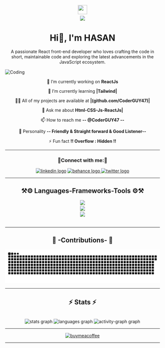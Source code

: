<div align="center">
  <img height="30" width="30" src="https://images-wixmp-ed30a86b8c4ca887773594c2.wixmp.com/i/a9415ff0-40cb-44e8-b941-f9e3563c4238/d5afb2w-2e9d6840-6d33-4402-9c9b- 
  555c25781c9a.gif"/>
<br>
<img align="center" src="https://visitor-badge.laobi.icu/badge?page_id=CoderGUY47.CoderGUY47" />
</div>


<h1 align="center">
Hi👋, I'm HASAN
</h1>
<p align="center" >A passionate React front-end developer who loves crafting the code in short, maintainable code and exploring the latest advancements in the JavaScript ecosystem.</p>
<img align="center" width="1080" src="https://media.licdn.com/dms/image/D4E12AQEC-Ogww_k3Mw/article-cover_image-shrink_720_1280/0/1710841109274?e=2147483647&v=beta&t=2Z4Zot4ogR6QlSnJKm9AyxqDcWLo1iCgbKa7X-qdgAs" alt="Coding">

<div align="center">
  
🔭 I’m currently working on **ReactJs**
  
🌱 I’m currently learning **|Tailwind|**

👨‍💻 All of my projects are available at **|(github.com/CoderGUY47)|**

💬 Ask me about **Html-CSS-Js-ReactJs|**

📫 How to reach me **-- @CoderGUY47 --**

🧑 Personality **-- Friendly & Straight forward & Good Listener--**

⚡ Fun fact **!! Overflow : Hidden !!**
</div>
 <hr/>

<h3 align="center">🔗Connect with me:🔗</h3>
<div align="center"> 
<a href="https://linkedin.com/in/dev-s-m-hasan-47guy" target="blank">
<img src="https://img.shields.io/static/v1?message=LinkedIn&logo=linkedin&label=&color=0077B5&logoColor=white&labelColor=&style=for-the-badge" height="28" alt="linkedin logo" /></a> 
<a href="https://www.behance.net/smhasan_coderguy47" target="blank">  
<img src="https://img.shields.io/static/v1?message=Behance&logo=behance&label=&color=1769ff&logoColor=white&labelColor=&style=for-the-badge" height="28" alt="behance logo"/>  </a> 
<a href="https://twitter.com/dev_s_m_hasan47" target="blank">
<img src="https://img.shields.io/static/v1?message=Twitter&logo=twitter&label=&color=1DA1F2&logoColor=white&labelColor=&style=for-the-badge" height="28" alt="twitter logo"/>
</a> 
</div>

<hr/>

<h2 align="center">⚒️⚙️ Languages-Frameworks-Tools ⚙️⚒️</h2>
<div align="center">
    <img src="https://skillicons.dev/icons?i=illustrator,html,css,vscode,github" /> <br>   
    <img src="https://skillicons.dev/icons?i=react,bootstrap,figma,nodejs,javascript,tailwind" /> <br>   
    <img src="https://skillicons.dev/icons?i=mongodb,c,java,nextjs,python,mysql" />
</div>
<br>

  <hr/>
<div align="center">
  <h2>📝 -Contributions- 📝</h2>
     <img align-items="center" alt="github contribution grid snake animation" src="https://raw.githubusercontent.com/CoderGUY47/CoderGUY47/output/github-contribution-grid-snake.svg">
    <br/>
</div>

<hr/>
<h2 align="center">⚡ Stats ⚡</h2>
<br>

<div align="center">
  <img src="https://github-readme-stats.vercel.app/api?username=CoderGUY47&hide_title=false&hide_rank=false&show_icons=true&include_all_commits=true&count_private=true&disable_animations=false&theme=material-palenight&locale=en&hide_border=false" height="165" alt="stats graph"  />
  <img src="https://github-readme-stats.vercel.app/api/top-langs?username=CoderGUY47&locale=en&hide_title=false&layout=compact&card_width=320&langs_count=10&theme=material-palenight&hide_border=false" height="165" alt="languages graph"  />
  <img src="https://github-readme-activity-graph.vercel.app/graph?username=CoderGUY47&theme=react&radius=20&area=true&hide_title=false" height="190" alt="activity-graph graph"  />
</div>


<hr/>
<div align="center">
<a href='https://github.com/CoderGUY47' target='_blank'><img height='64' style='border:0px;height:64px;' src="https://cdn.buymeacoffee.com/buttons/v2/default-yellow.png" class="w-36 h-8 sm:w-52 sm:h-12 mr-1 sm:mr-4" alt="buymeacoffee" /></a>

<hr/>
